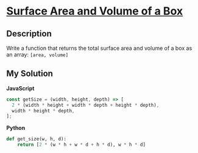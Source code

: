 # [Surface Area and Volume of a Box](https://www.codewars.com/kata/565f5825379664a26b00007c)

## Description

Write a function that returns the total surface area and volume of a box as an array: `[area, volume]`

## My Solution

**JavaScript**

```js
const getSize = (width, height, depth) => [
  2 * (width * height + width * depth + height * depth),
  width * height * depth,
];
```

**Python**

```py
def get_size(w, h, d):
    return [2 * (w * h + w * d + h * d), w * h * d]
```
